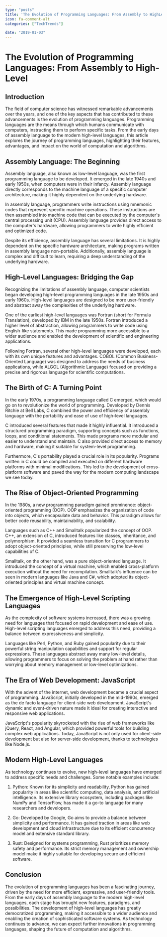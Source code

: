 ```yaml
---
type: "posts"
title: 'The Evolution of Programming Languages: From Assembly to HighLevel'
icon: fa-comment-alt
categories: ["TechTrends"]

date: "2019-01-03"
---
```




# The Evolution of Programming Languages: From Assembly to High-Level

## Introduction

The field of computer science has witnessed remarkable advancements over the years, and one of the key aspects that has contributed to these advancements is the evolution of programming languages. Programming languages are the means through which humans communicate with computers, instructing them to perform specific tasks. From the early days of assembly language to the modern high-level languages, this article explores the journey of programming languages, highlighting their features, advantages, and impact on the world of computation and algorithms.

## Assembly Language: The Beginning

Assembly language, also known as low-level language, was the first programming language to be developed. It emerged in the late 1940s and early 1950s, when computers were in their infancy. Assembly language directly corresponds to the machine language of a specific computer architecture, making it highly dependent on the underlying hardware.

In assembly language, programmers write instructions using mnemonic codes that represent specific machine operations. These instructions are then assembled into machine code that can be executed by the computer's central processing unit (CPU). Assembly language provides direct access to the computer's hardware, allowing programmers to write highly efficient and optimized code.

Despite its efficiency, assembly language has several limitations. It is highly dependent on the specific hardware architecture, making programs written in assembly language non-portable. Additionally, assembly language is complex and difficult to learn, requiring a deep understanding of the underlying hardware.

## High-Level Languages: Bridging the Gap

Recognizing the limitations of assembly language, computer scientists began developing high-level programming languages in the late 1950s and early 1960s. High-level languages are designed to be more user-friendly and abstract away the complexities of the underlying hardware.

One of the earliest high-level languages was Fortran (short for Formula Translation), developed by IBM in the late 1950s. Fortran introduced a higher level of abstraction, allowing programmers to write code using English-like statements. This made programming more accessible to a wider audience and enabled the development of scientific and engineering applications.

Following Fortran, several other high-level languages were developed, each with its own unique features and advantages. COBOL (Common Business-Oriented Language) was designed to address the needs of business applications, while ALGOL (Algorithmic Language) focused on providing a precise and rigorous language for scientific computations.

## The Birth of C: A Turning Point

In the early 1970s, a programming language called C emerged, which would go on to revolutionize the world of programming. Developed by Dennis Ritchie at Bell Labs, C combined the power and efficiency of assembly language with the portability and ease of use of high-level languages.

C introduced several features that made it highly influential. It introduced a structured programming paradigm, supporting concepts such as functions, loops, and conditional statements. This made programs more modular and easier to understand and maintain. C also provided direct access to memory and hardware, making it suitable for system-level programming.

Furthermore, C's portability played a crucial role in its popularity. Programs written in C could be compiled and executed on different hardware platforms with minimal modifications. This led to the development of cross-platform software and paved the way for the modern computing landscape we see today.

## The Rise of Object-Oriented Programming

In the 1980s, a new programming paradigm gained prominence: object-oriented programming (OOP). OOP emphasizes the organization of code into objects, which encapsulate data and behavior. This paradigm allows for better code reusability, maintainability, and scalability.

Languages such as C++ and Smalltalk popularized the concept of OOP. C++, an extension of C, introduced features like classes, inheritance, and polymorphism. It provided a seamless transition for C programmers to adopt object-oriented principles, while still preserving the low-level capabilities of C.

Smalltalk, on the other hand, was a pure object-oriented language. It introduced the concept of a virtual machine, which enabled cross-platform execution without the need for recompilation. Smalltalk's influence can be seen in modern languages like Java and C#, which adopted its object-oriented principles and virtual machine concept.

## The Emergence of High-Level Scripting Languages

As the complexity of software systems increased, there was a growing need for languages that focused on rapid development and ease of use. High-level scripting languages emerged to address this need, providing a balance between expressiveness and simplicity.

Languages like Perl, Python, and Ruby gained popularity due to their powerful string manipulation capabilities and support for regular expressions. These languages abstract away many low-level details, allowing programmers to focus on solving the problem at hand rather than worrying about memory management or low-level optimizations.

## The Era of Web Development: JavaScript

With the advent of the internet, web development became a crucial aspect of programming. JavaScript, initially developed in the mid-1990s, emerged as the de facto language for client-side web development. JavaScript's dynamic and event-driven nature made it ideal for creating interactive and responsive web applications.

JavaScript's popularity skyrocketed with the rise of web frameworks like jQuery, React, and Angular, which provided powerful tools for building complex web applications. Today, JavaScript is not only used for client-side development but also for server-side development, thanks to technologies like Node.js.

## Modern High-Level Languages

As technology continues to evolve, new high-level languages have emerged to address specific needs and challenges. Some notable examples include:

1. Python: Known for its simplicity and readability, Python has gained popularity in areas like scientific computing, data analysis, and artificial intelligence. Its extensive library ecosystem, including packages like NumPy and TensorFlow, has made it a go-to language for many researchers and developers.

2. Go: Developed by Google, Go aims to provide a balance between simplicity and performance. It has gained traction in areas like web development and cloud infrastructure due to its efficient concurrency model and extensive standard library.

3. Rust: Designed for systems programming, Rust prioritizes memory safety and performance. Its strict memory management and ownership model make it highly suitable for developing secure and efficient software.

## Conclusion

The evolution of programming languages has been a fascinating journey, driven by the need for more efficient, expressive, and user-friendly tools. From the early days of assembly language to the modern high-level languages, each stage has brought new features, paradigms, and possibilities. The development of high-level languages has greatly democratized programming, making it accessible to a wider audience and enabling the creation of sophisticated software systems. As technology continues to advance, we can expect further innovations in programming languages, shaping the future of computation and algorithms.